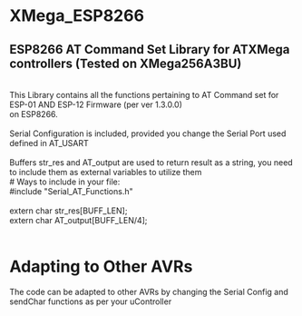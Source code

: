 # XMega_ESP8266
## ESP8266 AT Command Set Library for ATXMega controllers (Tested on XMega256A3BU) 
</br> 
This Library contains all the functions pertaining to AT Command set for ESP-01 AND ESP-12 Firmware (per ver 1.3.0.0)</br> 
 on ESP8266.</br> 
 	</br> 
Serial Configuration is included, provided you change the Serial Port used defined in AT_USART  </br> 
  </br> 
 	Buffers str_res and AT_output are used to return result as a string, you need to include them as external variables to utilize them</br>  
 #  Ways to include in your file:</br> 
  #include "Serial_AT_Functions.h"</br> 
 </br>
 			extern char str_res[BUFF_LEN];</br> 
 			extern char AT_output[BUFF_LEN/4];</br> </br>
     
# Adapting to Other AVRs
  The code can be adapted to other AVRs by changing the Serial Config and sendChar functions as per your uController

 
